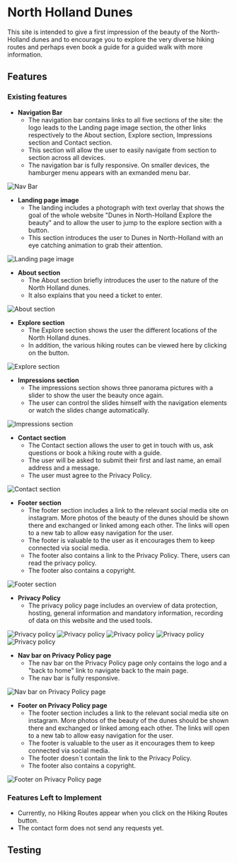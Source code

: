 # North Holland Dunes

This site is intended to give a first impression of the beauty of the North-Holland dunes and to encourage you to explore the very diverse hiking routes and perhaps even book a guide for a guided walk with more information.

## Features

### Existing features

- __Navigation Bar__
  - The navigation bar contains links to all five sections of the site: the logo leads to the Landing page image section, the other links respectively to the About section, Explore section, Impressions section and Contact section.
  - This section will allow the user to easily navigate from section to section across all devices.
  - The navigation bar is fully responsive. On smaller devices, the hamburger menu appears with an exmanded menu bar.

![Nav Bar](assets/images/readme/screenshot-navigation-bar.JPG)

- __Landing page image__
  - The landing includes a photograph with text overlay that shows the goal of the whole website "Dunes in North-Holland Explore the beauty" and to allow the user to jump to the explore section with a button.
  - This section introduces the user to Dunes in North-Holland with an eye catching animation to grab their attention.

![Landing page image](assets/images/readme/screenshot-home-banner.JPG)

- __About section__
  - The About section briefly introduces the user to the nature of the North Holland dunes.
  - It also explains that you need a ticket to enter.

![About section](assets/images/readme/screenshot-about-section.JPG)

- __Explore section__
  - The Explore section shows the user the different locations of the North Holland dunes.
  - In addition, the various hiking routes can be viewed here by clicking on the button.

![Explore section](assets/images/readme/screenshot-hiking-routes.JPG)

- __Impressions section__
  - The impressions section shows three panorama pictures with a slider to show the user the beauty once again.
  - The user can control the slides himself with the navigation elements or watch the slides change automatically.

![Impressions section](assets/images/readme/screenshot-slider.JPG)

- __Contact section__
  - The Contact section allows the user to get in touch with us, ask questions or book a hiking route with a guide.
  - The user will be asked to submit their first and last name, an email address and a message.
  - The user must agree to the Privacy Policy.

![Contact section](assets/images/readme/screenshot-contact-section.JPG)

- __Footer section__
  - The footer section includes a link to the relevant social media site on instagram. More photos of the beauty of the dunes should be shown there and exchanged or linked among each other. The links will open to a new tab to allow easy navigation for the user.
  - The footer is valuable to the user as it encourages them to keep connected via social media.
  - The footer also contains a link to the Privacy Policy. There, users can read the privacy policy.
  - The footer also contains a copyright.

![Footer section](assets/images/readme/screenshot-footer.JPG)

- __Privacy Policy__
  - The privacy policy page includes an overview of data protection, hosting, general information and mandatory information, recording of data on this website and the used tools.

![Privacy policy](assets/images/readme/screenshot-privacy-policy-1.JPG)
![Privacy policy](assets/images/readme/screenshot-privacy-policy-2.JPG)
![Privacy policy](assets/images/readme/screenshot-privacy-policy-3.JPG)
![Privacy policy](assets/images/readme/screenshot-privacy-policy-4.JPG)
![Privacy policy](assets/images/readme/screenshot-privacy-policy-5.JPG)

- __Nav bar on Privacy Policy page__
  - The nav bar on the Privacy Policy page only contains the logo and a "back to home" link to navigate back to the main page.
  - The nav bar is fully responsive.

![Nav bar on Privacy Policy page](assets/images/readme/screenshot-navigation-bar-privacy-policy.JPG)

- __Footer on Privacy Policy page__
  - The footer section includes a link to the relevant social media site on instagram. More photos of the beauty of the dunes should be shown there and exchanged or linked among each other. The links will open to a new tab to allow easy navigation for the user.
  - The footer is valuable to the user as it encourages them to keep connected via social media.
  - The footer doesn`t contain the link to the Privacy Policy.
  - The footer also contains a copyright.

![Footer on Privacy Policy page](assets/images/readme/screenshot-footer-privacy-policy.JPG)

### Features Left to Implement

- Currently, no Hiking Routes appear when you click on the Hiking Routes button.
- The contact form does not send any requests yet.

## Testing
